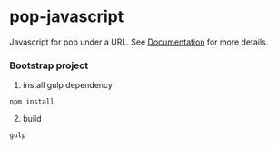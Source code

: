 # pop-javascript

Javascript for pop under a URL. See [Documentation](https://yesup.github.io/pop-javascript/) for more details.

### Bootstrap project

1) install gulp dependency
```
npm install
```

2) build
```
gulp
```